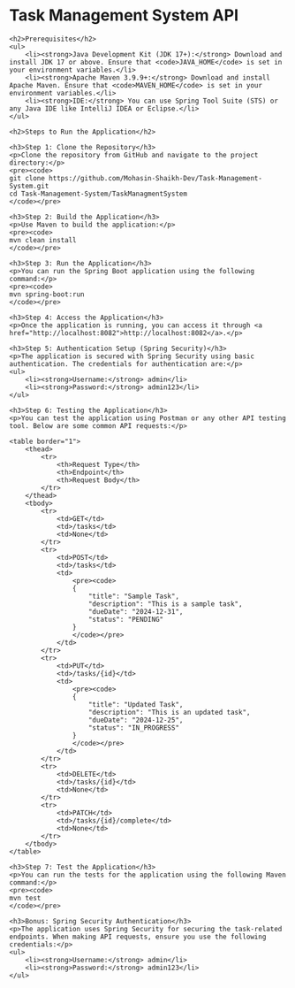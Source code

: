 <!DOCTYPE html>
<html lang="en">
<head>
    <meta charset="UTF-8">
    <meta name="viewport" content="width=device-width, initial-scale=1.0">
    <title>Task Management System API</title>
</head>
<body>
    <h1>Task Management System API</h1>

    <h2>Prerequisites</h2>
    <ul>
        <li><strong>Java Development Kit (JDK 17+):</strong> Download and install JDK 17 or above. Ensure that <code>JAVA_HOME</code> is set in your environment variables.</li>
        <li><strong>Apache Maven 3.9.9+:</strong> Download and install Apache Maven. Ensure that <code>MAVEN_HOME</code> is set in your environment variables.</li>
        <li><strong>IDE:</strong> You can use Spring Tool Suite (STS) or any Java IDE like IntelliJ IDEA or Eclipse.</li>
    </ul>

    <h2>Steps to Run the Application</h2>
    
    <h3>Step 1: Clone the Repository</h3>
    <p>Clone the repository from GitHub and navigate to the project directory:</p>
    <pre><code>
    git clone https://github.com/Mohasin-Shaikh-Dev/Task-Management-System.git
    cd Task-Management-System/TaskManagmentSystem
    </code></pre>

    <h3>Step 2: Build the Application</h3>
    <p>Use Maven to build the application:</p>
    <pre><code>
    mvn clean install
    </code></pre>

    <h3>Step 3: Run the Application</h3>
    <p>You can run the Spring Boot application using the following command:</p>
    <pre><code>
    mvn spring-boot:run
    </code></pre>

    <h3>Step 4: Access the Application</h3>
    <p>Once the application is running, you can access it through <a href="http://localhost:8082">http://localhost:8082</a>.</p>

    <h3>Step 5: Authentication Setup (Spring Security)</h3>
    <p>The application is secured with Spring Security using basic authentication. The credentials for authentication are:</p>
    <ul>
        <li><strong>Username:</strong> admin</li>
        <li><strong>Password:</strong> admin123</li>
    </ul>

    <h3>Step 6: Testing the Application</h3>
    <p>You can test the application using Postman or any other API testing tool. Below are some common API requests:</p>

    <table border="1">
        <thead>
            <tr>
                <th>Request Type</th>
                <th>Endpoint</th>
                <th>Request Body</th>
            </tr>
        </thead>
        <tbody>
            <tr>
                <td>GET</td>
                <td>/tasks</td>
                <td>None</td>
            </tr>
            <tr>
                <td>POST</td>
                <td>/tasks</td>
                <td>
                    <pre><code>
                    {
                        "title": "Sample Task",
                        "description": "This is a sample task",
                        "dueDate": "2024-12-31",
                        "status": "PENDING"
                    }
                    </code></pre>
                </td>
            </tr>
            <tr>
                <td>PUT</td>
                <td>/tasks/{id}</td>
                <td>
                    <pre><code>
                    {
                        "title": "Updated Task",
                        "description": "This is an updated task",
                        "dueDate": "2024-12-25",
                        "status": "IN_PROGRESS"
                    }
                    </code></pre>
                </td>
            </tr>
            <tr>
                <td>DELETE</td>
                <td>/tasks/{id}</td>
                <td>None</td>
            </tr>
            <tr>
                <td>PATCH</td>
                <td>/tasks/{id}/complete</td>
                <td>None</td>
            </tr>
        </tbody>
    </table>

    <h3>Step 7: Test the Application</h3>
    <p>You can run the tests for the application using the following Maven command:</p>
    <pre><code>
    mvn test
    </code></pre>

    <h3>Bonus: Spring Security Authentication</h3>
    <p>The application uses Spring Security for securing the task-related endpoints. When making API requests, ensure you use the following credentials:</p>
    <ul>
        <li><strong>Username:</strong> admin</li>
        <li><strong>Password:</strong> admin123</li>
    </ul>

</body>
</html>
